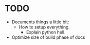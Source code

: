 # TODO
- Documents things a little bit:
    - How to setup everything.
        - Explain python hell.
- Optimize size of build phase of docs